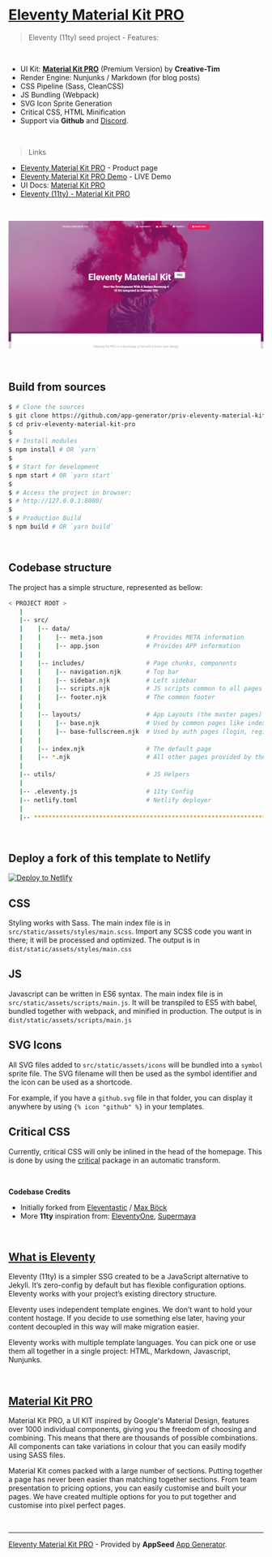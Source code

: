 # [Eleventy Material Kit PRO](https://appseed.us/static-site/eleventy-material-kit-pro)

> Eleventy (11ty) seed project - Features:

<br />

- UI Kit: **[Material Kit PRO](http://bit.ly/3buK2ZH)** (Premium Version) by **Creative-Tim**
- Render Engine: Nunjunks / Markdown (for blog posts)
- CSS Pipeline (Sass, CleanCSS)
- JS Bundling (Webpack)
- SVG Icon Sprite Generation
- Critical CSS, HTML Minification
- Support via **Github** and [Discord](https://discord.gg/fZC6hup).

<br />

> Links

- [Eleventy Material Kit PRO](https://appseed.us/static-site/eleventy-material-kit-pro) - Product page
- [Eleventy Material Kit PRO Demo](https://eleventy-material-kit-pro.appseed-srv1.com/) - LIVE Demo
- UI Docs: [Material Kit PRO](https://demos.creative-tim.com/material-kit-pro/docs/2.1/getting-started/introduction.html)
- [Eleventy (11ty) - Material Kit PRO](https://blog.appseed.us/eleventy-11ty-material-kit-pro/)

<br />

![Material Kit PRO - Template project provided by AppSeed in Eleventy (11ty).](https://raw.githubusercontent.com/app-generator/eleventy-material-kit-pro/master/media/eleventy-material-kit-pro-screen.png)

<br />

## Build from sources

```bash
$ # Clone the sources
$ git clone https://github.com/app-generator/priv-eleventy-material-kit-pro.git
$ cd priv-eleventy-material-kit-pro
$
$ # Install modules
$ npm install # OR `yarn`
$
$ # Start for development
$ npm start # OR `yarn start`
$
$ # Access the project in browser:
$ # http://127.0.0.1:8080/ 
$
$ # Production Build
$ npm build # OR `yarn build`
```

<br />

## Codebase structure

The project has a simple structure, represented as bellow:

```bash
< PROJECT ROOT >
   |
   |-- src/
   |    |-- data/
   |    |    |-- meta.json            # Provides META information 
   |    |    |-- app.json             # Provides APP information
   |    |
   |    |-- includes/                 # Page chunks, components
   |    |    |-- navigation.njk       # Top bar
   |    |    |-- sidebar.njk          # Left sidebar
   |    |    |-- scripts.njk          # JS scripts common to all pages
   |    |    |-- footer.njk           # The common footer
   |    |
   |    |-- layouts/                  # App Layouts (the master pages)
   |    |    |-- base.njk             # Used by common pages like index, UI
   |    |    |-- base-fullscreen.njk  # Used by auth pages (login, register)
   |    |   
   |    |-- index.njk                 # The default page
   |    |-- *.njk                     # All other pages provided by the UI Kit
   |
   |-- utils/                         # JS Helpers
   |
   |-- .eleventy.js                   # 11ty Config
   |-- netlify.toml                   # Netlify deployer
   |
   |-- ************************************************************************
```

<br />

## Deploy a fork of this template to Netlify

[![Deploy to Netlify](https://www.netlify.com/img/deploy/button.svg)](https://app.netlify.com/start/deploy?repository=https://github.com/app-generator/priv-eleventy-material-kit-pro)

## CSS

Styling works with Sass. The main index file is in `src/static/assets/styles/main.scss`. Import any SCSS code you want in there; it will be processed and optimized. The output is in `dist/static/assets/styles/main.css`

## JS

Javascript can be written in ES6 syntax. The main index file is in `src/static/assets/scripts/main.js`. It will be transpiled to ES5 with babel, bundled together with webpack, and minified in production. The output is in `dist/static/assets/scripts/main.js`

## SVG Icons

All SVG files added to `src/static/assets/icons` will be bundled into a `symbol` sprite file. The SVG filename will then be used as the symbol identifier and the icon can be used as a shortcode.

For example, if you have a `github.svg` file in that folder, you can display it anywhere by using `{% icon "github" %}` in your templates.

## Critical CSS

Currently, critical CSS will only be inlined in the head of the homepage. This is done by using the [critical](https://github.com/addyosmani/critical) package in an automatic transform.

<br />

**Codebase Credits**

- Initially forked from [Eleventastic](http://github.com/maxboeck/eleventastic) / [Max Böck](https://github.com/maxboeck)
- More **11ty** inspiration from: [EleventyOne](https://github.com/philhawksworth/eleventyone), [Supermaya](https://github.com/MadeByMike/supermaya) 

<br />

## [What is Eleventy](https://docs.appseed.us/what-is/eleventy/)

Eleventy (11ty) is a simpler SSG created to be a JavaScript alternative to Jekyll. It’s zero-config by default but has flexible configuration options. Eleventy works with your project’s existing directory structure.

Eleventy uses independent template engines. We don’t want to hold your content hostage. If you decide to use something else later, having your content decoupled in this way will make migration easier.

Eleventy works with multiple template languages. You can pick one or use them all together in a single project: HTML, Markdown, Javascript, Nunjunks.

<br />

## [Material Kit PRO](http://bit.ly/3buK2ZH)

Material Kit PRO, a UI KIT inspired by Google's Material Design, features over 1000 individual components, giving you the freedom of choosing and combining. This means that there are thousands of possible combinations. All components can take variations in colour that you can easily modify using SASS files.

Material Kit comes packed with a large number of sections. Putting together a page has never been easier than matching together sections. From team presentation to pricing options, you can easily customise and built your pages. We have created multiple options for you to put together and customise into pixel perfect pages.

<br />

---
[Eleventy Material Kit PRO](https://appseed.us/static-site/eleventy-material-kit-pro) - Provided by **AppSeed** [App Generator](https://appseed.us/app-generator).
